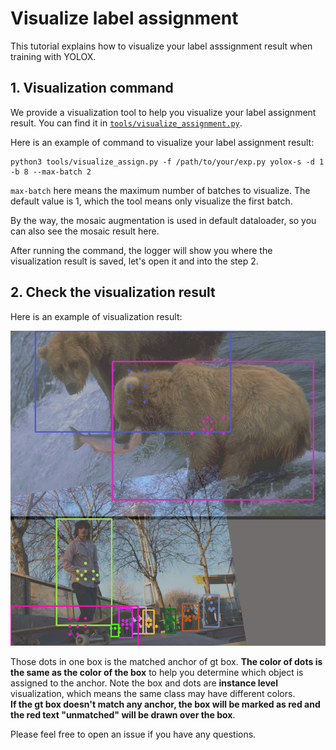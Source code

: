 # Visualize label assignment

This tutorial explains how to visualize your label asssignment result when training with YOLOX.

## 1. Visualization command

We provide a visualization tool to help you visualize your label assignment result. You can find it in [`tools/visualize_assignment.py`](../tools/visualize_assign.py).

Here is an example of command to visualize your label assignment result:

```shell
python3 tools/visualize_assign.py -f /path/to/your/exp.py yolox-s -d 1 -b 8 --max-batch 2
```

`max-batch` here means the maximum number of batches to visualize. The default value is 1, which the tool means only visualize the first batch.

By the way, the mosaic augmentation is used in default dataloader, so you can also see the mosaic result here.

After running the command, the logger will show you where the visualization result is saved, let's open it and into the step 2.

## 2. Check the visualization result

Here is an example of visualization result:
<div align="center"><img src="../assets/assignment.png" width="640"></div>

Those dots in one box is the matched anchor of gt box. **The color of dots is the same as the color of the box** to help you determine which object is assigned to the anchor. Note the box and dots are **instance level** visualization, which means the same class may have different colors.  
**If the gt box doesn't match any anchor, the box will be marked as red and the red text "unmatched" will be drawn over the box**.

Please feel free to open an issue if you have any questions.
